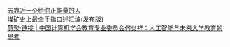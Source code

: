   
[去靠近一个给你正能量的人](http://www.dianyue.me/archives/857/e9a5y440w8lu0yhh/)  
[煤矿史上最全手指口述汇编(发布版)](http://www.dianyue.me/archives/746/tgly8ehgabq0vv3l/)  
[慧聚·链接 | 中国计算机学会教育专业委员会何炎祥：人工智能与未来大学教育的思考](http://www.dianyue.me/archives/492/0j2kwfubnri9u0wu/)